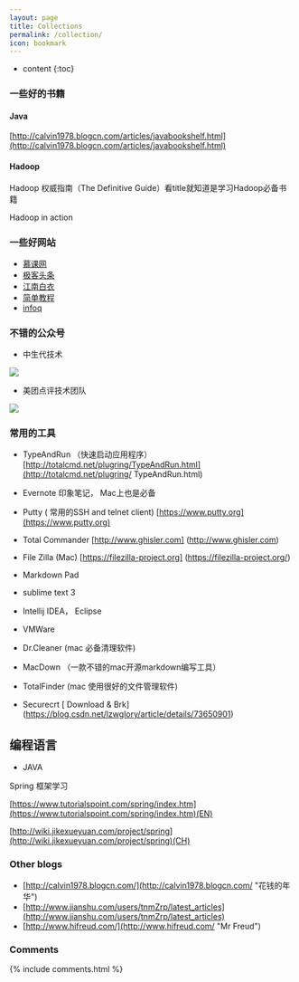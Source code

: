 ```yaml
---
layout: page
title: Collections
permalink: /collection/
icon: bookmark
---
```


* content
{:toc}

### 一些好的书籍
#### Java
[http://calvin1978.blogcn.com/articles/javabookshelf.html](http://calvin1978.blogcn.com/articles/javabookshelf.html)
#### Hadoop
Hadoop 权威指南（The Definitive Guide）看title就知道是学习Hadoop必备书籍

Hadoop in action
### 一些好网站
- [慕课网](http://www.imooc.com/ "慕课网")
- [极客头条](http://geek.csdn.net/ "极客头条")
- [江南白衣](http://calvin1978.blogcn.com/ "江南白衣")
- [简单教程](https://www.gitbook.com)
- [infoq](http://www.infoq.com/cn/)


### 不错的公众号
- 中生代技术



![](http://i.imgur.com/Xo2fLLa.png )


- 美团点评技术团队

![](http://i.imgur.com/zOcymYR.png)


### 常用的工具  

- TypeAndRun （快速启动应用程序）
 [http://totalcmd.net/plugring/TypeAndRun.html](http://totalcmd.net/plugring/ TypeAndRun.html)
- Evernote 印象笔记， Mac上也是必备

- Putty ( 常用的SSH and telnet client) 
 [https://www.putty.org](https://www.putty.org)

- Total Commander 
 [http://www.ghisler.com] (http://www.ghisler.com)
 
- File Zilla (Mac)
 [https://filezilla-project.org] (https://filezilla-project.org/)
- Markdown Pad
- sublime text 3

- Intellij IDEA， Eclipse  

- VMWare

- Dr.Cleaner (mac 必备清理软件)

- MacDown （一款不错的mac开源markdown编写工具）

- TotalFinder (mac 使用很好的文件管理软件)
- Securecrt   [ Download & Brk]  (https://blog.csdn.net/lzwglory/article/details/73650901)

## 编程语言
- JAVA
        
 Spring 框架学习

 [https://www.tutorialspoint.com/spring/index.htm](https://www.tutorialspoint.com/spring/index.htm)(EN)

 [http://wiki.jikexueyuan.com/project/spring](http://wiki.jikexueyuan.com/project/spring)(CH)

### Other blogs

* [http://calvin1978.blogcn.com/](http://calvin1978.blogcn.com/ "花钱的年华") 
* [http://www.jianshu.com/users/tnmZrp/latest_articles](http://www.jianshu.com/users/tnmZrp/latest_articles)
* [http://www.hifreud.com/](http://www.hifreud.com/ "Mr Freud")

### Comments

{% include comments.html %}
